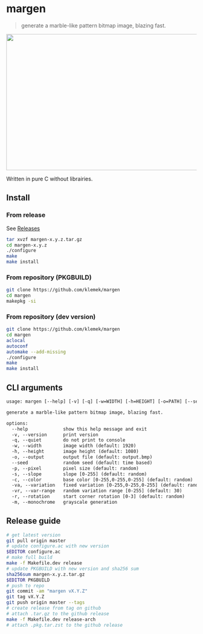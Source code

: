 # margen

> generate a marble-like pattern bitmap image, blazing fast.

<p align="center">
  <img width="960" height="360" src="./images/sample.gif">
</p>

Written in pure C without librairies.

## Install

### From release

See [Releases](https://github.com/klemek/margen/releases)

```sh
tar xvzf margen-x.y.z.tar.gz
cd margen-x.y.z
./configure
make
make install
```

### From repository (PKGBUILD)

```sh
git clone https://github.com/klemek/margen
cd margen
makepkg -si
```


### From repository (dev version)

```sh
git clone https://github.com/klemek/margen
cd margen
aclocal
autoconf
automake --add-missing
./configure
make
make install
```

## CLI arguments

```txt
usage: margen [--help] [-v] [-q] [-w=WIDTH] [-h=HEIGHT] [-o=PATH] [--seed=SEED][-p=PIXEL_SIZE] [-s=SLOPE] [-c=R,G,B] [-va=R,G,B] [-vr=VAR_RANGE] [-r=ROTATION] [-m]

generate a marble-like pattern bitmap image, blazing fast.

options:
  --help             show this help message and exit
  -v, --version      print version
  -q, --quiet        do not print to console
  -w, --width        image width (default: 1920)
  -h, --height       image height (default: 1080)
  -o, --output       output file (default: output.bmp)
  --seed             random seed (default: time based)
  -p, --pixel        pixel size (default: random)
  -s, --slope        slope [0-255] (default: random)
  -c, --color        base color [0-255,0-255,0-255] (default: random)
  -va, --variation   fixed variation [0-255,0-255,0-255] (default: random)
  -vr, --var-range   random variation range [0-255] (default: 30)
  -r, --rotation     start corner rotation [0-3] (default: random)
  -m, --monochrome   grayscale generation
```

## Release guide

```bash
# get latest version
git pull origin master
# update configure.ac with new version
$EDITOR configure.ac
# make full build
make -f Makefile.dev release
# update PKGBUILD with new version and sha256 sum
sha256sum margen-x.y.z.tar.gz
$EDITOR PKGBUILD
# push to repo
git commit -am "margen vX.Y.Z"
git tag vX.Y.Z
git push origin master --tags
# create release from tag on github
# attach .tar.gz to the github release
make -f Makefile.dev release-arch
# attach .pkg.tar.zst to the github release
```